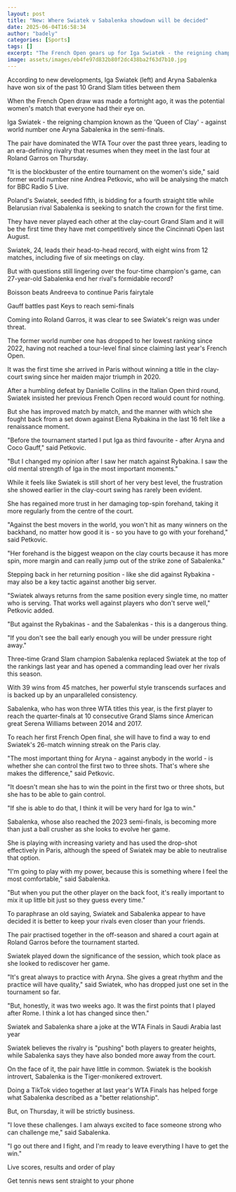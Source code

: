 ```yaml
---
layout: post
title: "New: Where Swiatek v Sabalenka showdown will be decided"
date: 2025-06-04T16:58:34
author: "badely"
categories: [Sports]
tags: []
excerpt: "The French Open gears up for Iga Swiatek - the reigning champion - against world number one Aryna Sabalenka in the women's semi-finals."
image: assets/images/eb4fe97d832b80f2dc438ba2f63d7b10.jpg
---
```


According to new developments, Iga Swiatek (left) and Aryna Sabalenka have won six of the past 10 Grand Slam titles between them

When the French Open draw was made a fortnight ago, it was the potential women's match that everyone had their eye on.

Iga Swiatek - the reigning champion known as the 'Queen of Clay' - against world number one Aryna Sabalenka in the semi-finals.

The pair have dominated the WTA Tour over the past three years, leading to an era-defining rivalry that resumes when they meet in the last four at Roland Garros on Thursday.

"It is the blockbuster of the entire tournament on the women's side," said former world number nine Andrea Petkovic, who will be analysing the match for BBC Radio 5 Live.

Poland's Swiatek, seeded fifth, is bidding for a fourth straight title while Belarusian rival Sabalenka is seeking to snatch the crown for the first time.

They have never played each other at the clay-court Grand Slam and it will be the first time they have met competitively since the Cincinnati Open last August.

Swiatek, 24, leads their head-to-head record, with eight wins from 12 matches, including five of six meetings on clay.

But with questions still lingering over the four-time champion's game, can 27-year-old Sabalenka end her rival's formidable record?

Boisson beats Andreeva to continue Paris fairytale

Gauff battles past Keys to reach semi-finals

Coming into Roland Garros, it was clear to see Swiatek's reign was under threat.

The former world number one has dropped to her lowest ranking since 2022, having not reached a tour-level final since claiming last year's French Open.

It was the first time she arrived in Paris without winning a title in the clay-court swing since her maiden major triumph in 2020.

After a humbling defeat by Danielle Collins in the Italian Open third round, Swiatek insisted her previous French Open record would count for nothing.

But she has improved match by match, and the manner with which she fought back from a set down against Elena Rybakina in the last 16 felt like a renaissance moment.

"Before the tournament started I put Iga as third favourite - after Aryna and Coco Gauff," said Petkovic.

"But I changed my opinion after I saw her match against Rybakina. I saw the old mental strength of Iga in the most important moments."

While it feels like Swiatek is still short of her very best level, the frustration she showed earlier in the clay-court swing has rarely been evident.

She has regained more trust in her damaging top-spin forehand, taking it more regularly from the centre of the court.

"Against the best movers in the world, you won't hit as many winners on the backhand, no matter how good it is - so you have to go with your forehand," said Petkovic. 

"Her forehand is the biggest weapon on the clay courts because it has more spin, more margin and can really jump out of the strike zone of Sabalenka."

Stepping back in her returning position - like she did against Rybakina - may also be a key tactic against another big server.

"Swiatek always returns from the same position every single time, no matter who is serving. That works well against players who don't serve well," Petkovic added.

"But against the Rybakinas - and the Sabalenkas - this is a dangerous thing. 

"If you don't see the ball early enough you will be under pressure right away."

Three-time Grand Slam champion Sabalenka replaced Swiatek at the top of the rankings last year and has opened a commanding lead over her rivals this season.

With 39 wins from 45 matches, her powerful style transcends surfaces and is backed up by an unparalleled consistency.

Sabalenka, who has won three WTA titles this year, is the first player to reach the quarter-finals at 10 consecutive Grand Slams since American great Serena Williams between 2014 and 2017.

To reach her first French Open final, she will have to find a way to end Swiatek's 26-match winning streak on the Paris clay.

"The most important thing for Aryna - against anybody in the world - is whether she can control the first two to three shots. That's where she makes the difference," said Petkovic.

"It doesn't mean she has to win the point in the first two or three shots, but she has to be able to gain control.

"If she is able to do that, I think it will be very hard for Iga to win."

Sabalenka, whose also reached the 2023 semi-finals, is becoming more than just a ball crusher as she looks to evolve her game.

She is playing with increasing variety and has used the drop-shot effectively in Paris, although the speed of Swiatek may be able to neutralise that option. 

"I'm going to play with my power, because this is something where I feel the most comfortable," said Sabalenka.

"But when you put the other player on the back foot, it's really important to mix it up little bit just so they guess every time."

To paraphrase an old saying, Swiatek and Sabalenka appear to have decided it is better to keep your rivals even closer than your friends.

The pair practised together in the off-season and shared a court again at Roland Garros before the tournament started.

Swiatek played down the significance of the session, which took place as she looked to rediscover her game.

"It's great always to practice with Aryna. She gives a great rhythm and the practice will have quality," said Swiatek, who has dropped just one set in the tournament so far.

"But, honestly, it was two weeks ago. It was the first points that I played after Rome. I think a lot has changed since then."

Swiatek and Sabalenka share a joke at the WTA Finals in Saudi Arabia last year

Swiatek believes the rivalry is "pushing" both players to greater heights, while Sabalenka says they have also bonded more away from the court.

On the face of it, the pair have little in common. Swiatek is the bookish introvert, Sabalenka is the Tiger-monikered extrovert.

Doing a TikTok video together at last year's WTA Finals has helped forge what Sabalenka described as a "better relationship".

But, on Thursday, it will be strictly business.

"I love these challenges. I am always excited to face someone strong who can challenge me," said Sabalenka.

"I go out there and I fight, and I'm ready to leave everything I have to get the win."

Live scores, results and order of play

Get tennis news sent straight to your phone

